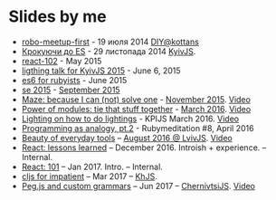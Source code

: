 ---
---
Slides by me
============

+ [robo-meetup-first](robo-meetup-first) - 19 июля 2014 [DIY@kottans](http://kottans.org/diy)
+ [Крокуючи до ES](https://docs.google.com/presentation/d/1rXJk8ZqBex2aP830gGP8bKxElvAgjQIJIiJ61GPOJI4/edit) - 29 листопада 2014  [KyivJS](http://kyivjs.org.ua/).
+ [react-102](react-102) - May 2015
+ [ligthing talk for KyivJS 2015](kyiv-js-june-15) - June 6, 2015
+ [es6 for rubyists](es6-for-rubyists) - June 2015
+ [se 2015](seconf2015) - [September 2015](http://seconf.org.ua/en/)
+ [Maze: because I can (not) solve one](kharkiv-js-november-15) - [November 2015](http://kharkivjs.org/). [Video](https://www.youtube.com/watch?v=jhuAJoBg7js)
+ [Power of modules: tie that stuff together](kpi-js-march-16) - [March 2016](https://www.facebook.com/events/1034708533237733/permalink/1043784235663496/). [Video](https://www.youtube.com/watch?v=4MErkKAZIIw)
+ [Lighting on how to do lightings](how-to-slides) - KPIJS March 2016. [Video](https://www.youtube.com/watch?v=VQylfyW3Qac)
+ [Programming as analogy, pt.2](rubymeditation-april-16) - Rubymeditation #8, April 2016
+ [Beauty of everyday tools](lviv-js-august-2016) – [August 2016 @ LvivJS](http://www.lvivjs.org.ua/). [Video](https://youtu.be/79J28-59XFo)
+ [React: lessons learned](react-lessons-learned) – December 2016. Introish + experience.  – Internal.
+ [React: 101](react-101) – Jan 2017. Intro. – Internal.
+ [cljs for impatient](cljs-for-impatient) – Mar 2017 – [KhJS](http://khjs.org/).
+ [Peg.js and custom grammars](che-parser) – Jun 2017 – [ChernivtsiJS](http://chernivtsi.js.org). [Video](https://youtu.be/N5b1PhV5uXM)
